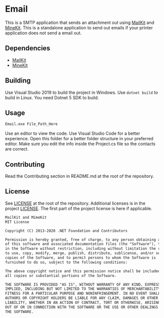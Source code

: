 # Email

This is a SMTP application that sends an attachment out using
[MailKit](https://github.com/jstedfast/MailKit) and
[MineKit](https://github.com/jstedfast/MimeKit).
This is a standalone application to send out emails if your printer application
does not send a email out.

## Dependencies

- [MailKit](https://github.com/jstedfast/MailKit)
- [MineKit](https://github.com/jstedfast/MimeKit)

## Building

Use Visual Studio 2019 to build the project in Windows. Use `dotnet build` to
build in Linux. You need Dotnet 5 SDK to build.

## Usage

```bash
Email.exe File_Path_Here
```

Use an editor to view the code. Use Visual Studio Code for a better experience.
Open this folder for a better folder structure in your preferred editor. Make sure you edit the info inside the Project.cs file so the contacts are correct.

## Contributing

Read the Contributing section in README.md at the root of the repository.

## License

See [LICENSE](../../LICENSE) at the root of the repository. Additional licenses
is in the project [LICENSE](./LICENSE).
The first part of the project license is here if applicable.

```markdown
MailKit and MimeKit
MIT License

Copyright (C) 2013-2020 .NET Foundation and Contributors

Permission is hereby granted, free of charge, to any person obtaining a copy
of this software and associated documentation files (the "Software"), to deal
in the Software without restriction, including without limitation the rights
to use, copy, modify, merge, publish, distribute, sublicense, and/or sell
copies of the Software, and to permit persons to whom the Software is
furnished to do so, subject to the following conditions:

The above copyright notice and this permission notice shall be included in
all copies or substantial portions of the Software.

THE SOFTWARE IS PROVIDED "AS IS", WITHOUT WARRANTY OF ANY KIND, EXPRESS OR
IMPLIED, INCLUDING BUT NOT LIMITED TO THE WARRANTIES OF MERCHANTABILITY,
FITNESS FOR A PARTICULAR PURPOSE AND NONINFRINGEMENT. IN NO EVENT SHALL THE
AUTHORS OR COPYRIGHT HOLDERS BE LIABLE FOR ANY CLAIM, DAMAGES OR OTHER
LIABILITY, WHETHER IN AN ACTION OF CONTRACT, TORT OR OTHERWISE, ARISING FROM,
OUT OF OR IN CONNECTION WITH THE SOFTWARE OR THE USE OR OTHER DEALINGS IN
THE SOFTWARE.
```

